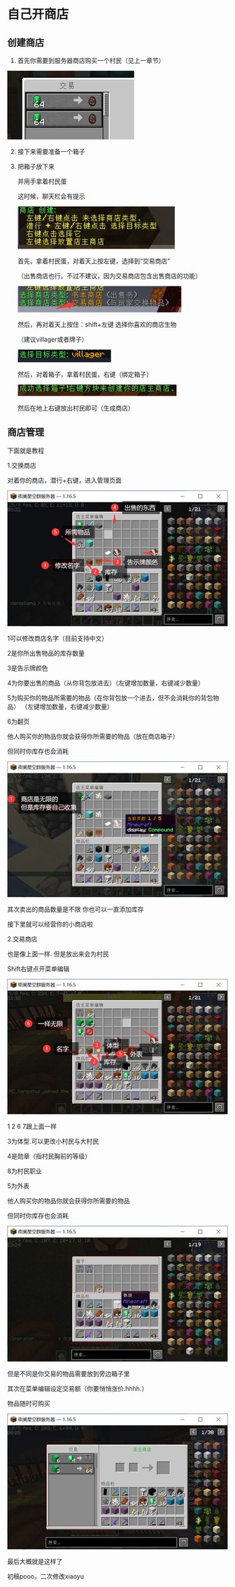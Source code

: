 # 自己开商店

## 创建商店

1. 首先你需要到服务器商店购买一个村民（见上一章节）

![img](5.assets/clip_image001.png)

2. 接下来需要准备一个箱子

3. 把箱子放下来

   并用手拿着村民蛋

   这时候，聊天栏会有提示

   ![image-20210209223915221](5.assets/image-20210209223915221.png)

   首先，拿着村民蛋，对着天上按左键，选择到“交易商店”

   （出售商店也行。不过不建议，因为交易商店包含出售商店的功能）

   ![image-20210209224031779](5.assets/image-20210209224031779.png)

   然后，再对着天上按住：shift+左键 选择你喜欢的商店生物

   （建议villager或者牌子）

   ![image-20210209224306251](5.assets/image-20210209224306251.png)

   然后，对着箱子，拿着村民蛋，右键（绑定箱子）

   ![image-20210209224457560](5.assets/image-20210209224457560.png)

   然后在地上右键放出村民即可（生成商店）

## 商店管理

下面就是教程

1.交换商店

 对着你的商店，潜行+右键，进入管理页面

![img](5.assets/clip_image003.png)

1可以修改商店名字（目前支持中文）

2是你所出售物品的库存数量

3是告示牌颜色

4为你要出售的商品（从你背包放进去）（左键增加数量，右键减少数量）

5为购买你的物品所需要的物品（在你背包放一个进去，但不会消耗你的背包物品）     （左键增加数量，右键减少数量） 

6为翻页

他人购买你的物品你就会获得你所需要的物品（放在商店箱子）

但同时你库存也会消耗

![img](5.assets/clip_image005.png)

其次卖出的商品数量是不限  你也可以一直添加库存

接下里就可以经营你的小商店啦

2.交易商店

也是像上面一样. 但是放出来会为村民

Shift右键点开菜单编辑

![img](5.assets/clip_image007.png)

1 2 6 7跟上面一样

3为体型.可以更改小村民与大村民

4是勋章（指村民胸前的等级）

8为村民职业

5为外表

他人购买你的物品你就会获得你所需要的物品

但同时你库存也会消耗

![img](5.assets/clip_image009.png)

但是不同是你交易的物品需要放到旁边箱子里

其次在菜单编辑设定交易额（你要悄悄涨价.hhhh.）

物品随时可购买

![img](5.assets/clip_image011.png)

最后大概就是这样了

 

初稿pooo，二次修改xiaoyu